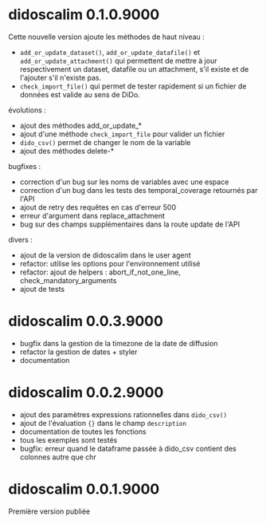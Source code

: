 # didoscalim 0.1.0.9000

Cette nouvelle version ajoute les méthodes de haut niveau :

* `add_or_update_dataset()`, `add_or_update_datafile()` et
`add_or_update_attachment()` qui permettent de mettre à jour respectivement un
dataset, datafile ou un attachment, s'il existe et de l'ajouter s'il n'existe
pas.
* `check_import_file()` qui permet de tester rapidement si un fichier de données
est valide au sens de DiDo.

évolutions :

* ajout des méthodes add_or_update_*
* ajout d'une méthode `check_import_file` pour valider un fichier
* `dido_csv()` permet de changer le nom de la variable
* ajout des méthodes delete-*

bugfixes :

* correction d'un bug sur les noms de variables avec une espace
* correction d'un bug dans les tests des temporal_coverage retournés par l'API
* ajout de retry des requêtes en cas d'erreur 500
* erreur d'argument dans replace_attachment
* bug sur des champs supplémentaires dans la route update de l'API

divers :

* ajout de la version de didoscalim dans le user agent
* refactor: utilise les options pour l'environnement utilisé
* refactor: ajout de helpers : abort_if_not_one_line, check_mandatory_arguments
* ajout de tests

# didoscalim 0.0.3.9000

* bugfix dans la gestion de la timezone de la date de diffusion
* refactor la gestion de dates + styler
* documentation

# didoscalim 0.0.2.9000

* ajout des paramètres expressions rationnelles dans `dido_csv()`
* ajout de l'évaluation `{}` dans le champ `description`
* documentation de toutes les fonctions
* tous les exemples sont testés
* bugfix: erreur quand le dataframe passée à dido_csv contient des colonnes autre que chr

# didoscalim 0.0.1.9000

Première version publiée
